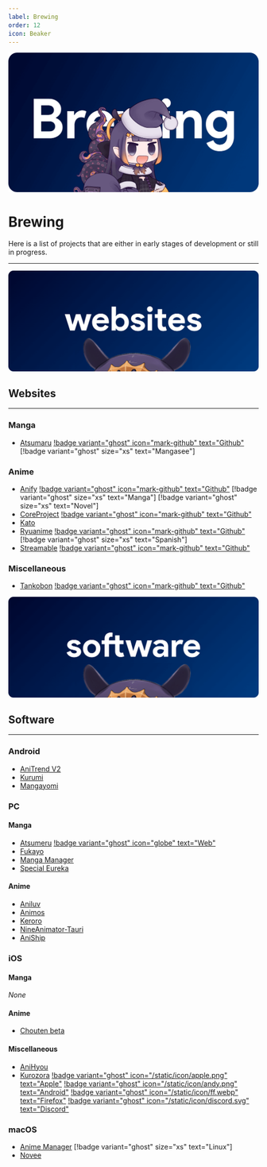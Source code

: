 ```yaml
---
label: Brewing
order: 12
icon: Beaker
---
```

![](/static/thumb/brew.png)
# Brewing
Here is a list of projects that are either in early stages of development or still in progress.
___

![](/static/banner/sites.png)
 ## Websites
 ___

### Manga
- [Atsumaru](https://atsu.moe/) [!badge variant="ghost" icon="mark-github" text="Github"](https://github.com/TheUndo/Atsumaru) [!badge variant="ghost" size="xs" text="Mangasee"]


### Anime
- [Anify](https://anify.tv/) [!badge variant="ghost" icon="mark-github" text="Github"](https://github.com/Eltik/Anify-Frontend) [!badge variant="ghost" size="xs" text="Manga"] [!badge variant="ghost" size="xs" text="Novel"]
- [CoreProject](https://coreproject.moe/anime) [!badge variant="ghost" icon="mark-github" text="Github"](https://github.com/baseplate-admin/CoreProject)
- [Kato](https://kato.to/home)
- [Ryuanime](https://ryuanime.chrismichael.now.sh/) [!badge variant="ghost" icon="mark-github" text="Github"](https://github.com/ChrisMichaelPerezSantiago/ryuanime) [!badge variant="ghost" size="xs" text="Spanish"]
- [Streamable](https://streamable.moe/) [!badge variant="ghost" icon="mark-github" text="Github"](https://github.com/StreamAble-Team/StreamAble-website)


### Miscellaneous
- [Tankobon](https://tankobon.net/) [!badge variant="ghost" icon="mark-github" text="Github"](https://github.com/crxssed7/tankobon)


![](/static/banner/software.png)
## Software
___

### Android
- [AniTrend V2](https://github.com/AniTrend/anitrend-v2)
- [Kurumi](https://github.com/subrotokumar/kurumi)
- [Mangayomi](https://github.com/kodjodevf/mangayomi)

### PC

#### Manga
- [Atsumeru](https://github.com/AtsumeruDev/Atsumeru) [!badge variant="ghost" icon="globe" text="Web"](https://atsumeru.xyz/)
- [Fukayo](https://github.com/JiPaix/Fukayo/)
- [Manga Manager](https://github.com/MangaManagerORG/Manga-Manager)
- [Special Eureka](https://github.com/tonymushah/special-eureka)

#### Anime
- [Aniluv](https://github.com/wovnep/aniluv)
- [Animos](https://github.com/Nectres/animos)
- [Keroro](https://github.com/hotsno/keroro)
- [NineAnimator-Tauri](https://github.com/Layendan/NineAnimator-Tauri)
- [AniShip](https://github.com/progzone122/AniShip)



### iOS

#### Manga
*None*

#### Anime
- [Chouten beta](https://testflight.apple.com/join/Cg1rAPB8)

#### Miscellaneous
- [AniHyou](https://github.com/axiel7/AniHyou)
- [Kurozora](https://kurozora.app/welcome) [!badge variant="ghost" icon="/static/icon/apple.png" text="Apple"](https://github.com/Kurozora/kurozora-app) [!badge variant="ghost" icon="/static/icon/andy.png" text="Android"](https://github.com/Kurozora/kurozora-android) [!badge variant="ghost" icon="/static/icon/ff.webp" text="Firefox"](https://addons.mozilla.org/en-US/firefox/addon/anime-watch-parties/) [!badge variant="ghost" icon="/static/icon/discord.svg" text="Discord"](https://github.com/Kurozora/kurozora-discord-bot) 


### macOS
- [Anime Manager](https://github.com/anma-dev/Anime-Manager) [!badge variant="ghost" size="xs" text="Linux"]
- [Novee](https://github.com/ZhichGaming/Novee)
